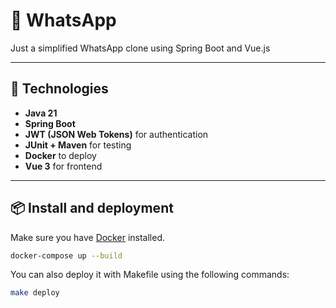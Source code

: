 # 💬 WhatsApp

Just a simplified WhatsApp clone using Spring Boot and Vue.js

---

## 🚀 Technologies

- **Java 21**
- **Spring Boot**
- **JWT (JSON Web Tokens)** for authentication
- **JUnit + Maven** for testing
- **Docker** to deploy
- **Vue 3** for frontend

---

## 📦 Install and deployment

Make sure you have [Docker](https://www.docker.com/) installed.

```bash
docker-compose up --build
```

You can also deploy it with Makefile using the following commands:

```bash
make deploy
```